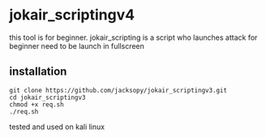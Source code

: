 # jokair_scriptingv4
this tool is for beginner. jokair_scripting is a script who launches attack for beginner
need to be launch in fullscreen

## installation 
```
git clone https://github.com/jacksopy/jokair_scriptingv3.git
cd jokair_scriptingv3
chmod +x req.sh
./req.sh
``` 
tested and used on kali linux
